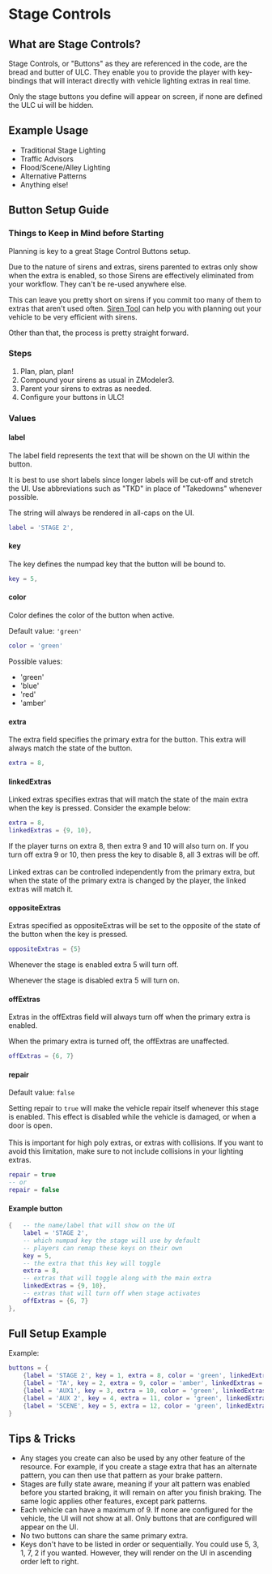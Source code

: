 # Stage Controls

## What are Stage Controls?

Stage Controls, or "Buttons" as they are referenced in the code, are the bread and butter of ULC. They enable you to provide the player with key-bindings that will interact directly with vehicle lighting extras in real time.

Only the stage buttons you define will appear on screen, if none are defined the ULC ui will be hidden.

## Example Usage

- Traditional Stage Lighting
- Traffic Advisors
- Flood/Scene/Alley Lighting
- Alternative Patterns
- Anything else!

## Button Setup Guide

### Things to Keep in Mind before Starting

Planning is key to a great Stage Control Buttons setup.

Due to the nature of sirens and extras, sirens parented to extras only show when the extra is enabled, so those Sirens are effectively eliminated from your workflow. They can't be re-used anywhere else.

This can leave you pretty short on sirens if you commit too many of them to extras that aren't used often. [Siren Tool](broken-reference) can help you with planning out your vehicle to be very efficient with sirens.

Other than that, the process is pretty straight forward.

### Steps

1. Plan, plan, plan!
2. Compound your sirens as usual in ZModeler3.
3. Parent your sirens to extras as needed.
4. Configure your buttons in ULC!

### Values

#### label

The label field represents the text that will be shown on the UI within the button.

It is best to use short labels since longer labels will be cut-off and stretch the UI. Use abbreviations such as "TKD" in place of "Takedowns" whenever possible.

The string will always be rendered in all-caps on the UI.

```lua
label = 'STAGE 2',
```

#### key

The key defines the numpad key that the button will be bound to.

```lua
key = 5,
```

#### color

Color defines the color of the button when active.

Default value: `'green'`

```lua
color = 'green'
```

Possible values:

* 'green'
* 'blue'
* 'red'
* 'amber'

#### extra

The extra field specifies the primary extra for the button. This extra will always match the state of the button.

```lua
extra = 8,
```

#### linkedExtras

Linked extras specifies extras that will match the state of the main extra when the key is pressed. Consider the example below:

```lua
extra = 8,
linkedExtras = {9, 10},
```

If the player turns on extra 8, then extra 9 and 10 will also turn on. If you turn off extra 9 or 10, then press the key to disable 8, all 3 extras will be off.\
\
&#x20;Linked extras can be controlled independently from the primary extra, but when the state of the primary extra is changed by the player, the linked extras will match it.

#### oppositeExtras

Extras specified as oppositeExtras will be set to the opposite of the state of the button when the key is pressed.

```lua
oppositeExtras = {5}
```

Whenever the stage is enabled extra 5 will turn off.&#x20;

Whenever the stage is disabled extra 5 will turn on.



#### offExtras

Extras in the offExtras field will always turn off when the primary extra is enabled.

When the primary extra is turned off, the offExtras are unaffected.

```lua
offExtras = {6, 7}
```

#### repair

Default value: `false`

Setting repair to `true` will make the vehicle repair itself whenever this stage is enabled. This effect is disabled while the vehicle is damaged, or when a door is open.\
\
This is important for high poly extras, or extras with collisions. If you want to avoid this limitation, make sure to not include collisions in your lighting extras.

```lua
repair = true
-- or
repair = false
```

#### Example button

```lua
{   -- the name/label that will show on the UI
    label = 'STAGE 2',
    -- which numpad key the stage will use by default
    -- players can remap these keys on their own
    key = 5,
    -- the extra that this key will toggle
    extra = 8,
    -- extras that will toggle along with the main extra
    linkedExtras = {9, 10},
    -- extras that will turn off when stage activates
    offExtras = {6, 7}
},
```

## Full Setup Example



Example:&#x20;

```lua
buttons = {
    {label = 'STAGE 2', key = 1, extra = 8, color = 'green', linkedExtras = {10, 11}, offExtras = {}},
    {label = 'TA', key = 2, extra = 9, color = 'amber', linkedExtras = {}, offExtras = {}},
    {label = 'AUX1', key = 3, extra = 10, color = 'green', linkedExtras = {}, offExtras = {}},
    {label = 'AUX 2', key = 4, extra = 11, color = 'green', linkedExtras = {}, offExtras = {}},
    {label = 'SCENE', key = 5, extra = 12, color = 'green', linkedExtras = {}, offExtras = {8}},
}
```



## Tips & Tricks

* Any stages you create can also be used by any other feature of the resource. For example, if you create a stage extra that has an alternate pattern, you can then use that pattern as your brake pattern.
* Stages are fully state aware, meaning if your alt pattern was enabled before you started braking, it will remain on after you finish braking. The same logic applies other features, except park patterns.
* Each vehicle can have a maximum of 9. If none are configured for the vehicle, the UI will not show at all. Only buttons that are configured will appear on the UI.
* No two buttons can share the same primary extra.
* Keys don't have to be listed in order or sequentially. You could use 5, 3, 1, 7, 2 if you wanted. However, they will render on the UI in ascending order left to right.
